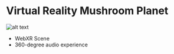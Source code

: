 # Virtual Reality Mushroom Planet

![alt text](https://github.com/JulioMontas/Virtual-Reality-Planet/blob/main/ScreenShot.png?raw=true "Screenshot")

- WebXR Scene
- 360-degree audio experience
